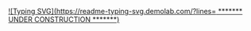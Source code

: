 [![Typing SVG](https://readme-typing-svg.demolab.com/?lines= ******* UNDER CONSTRUCTION *******)](https://git.io/typing-svg)
